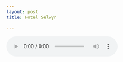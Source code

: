 ```yaml
---
layout: post
title: Hotel Selwyn
 
---
```




<audio controls>
  <source src="/assets/recs/hotelcalifornia.mp3" type="audio/mpeg">
Your browser does not support the audio element.
</audio>